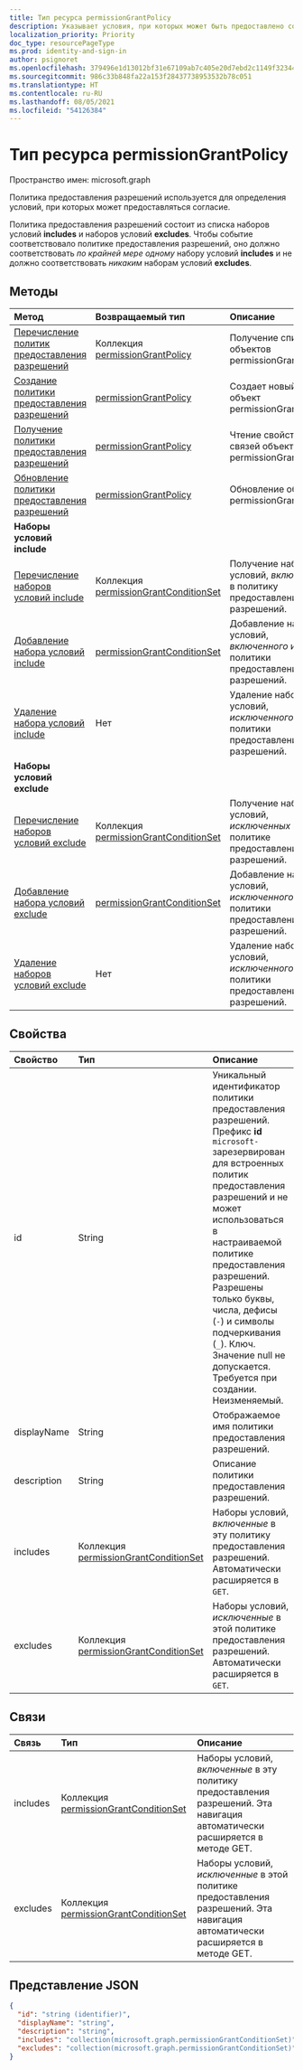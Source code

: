 ```yaml
---
title: Тип ресурса permissionGrantPolicy
description: Указывает условия, при которых может быть предоставлено согласие.
localization_priority: Priority
doc_type: resourcePageType
ms.prod: identity-and-sign-in
author: psignoret
ms.openlocfilehash: 379496e1d13012bf31e67109ab7c405e20d7ebd2c1149f323448e9fa15faff41
ms.sourcegitcommit: 986c33b848fa22a153f28437738953532b78c051
ms.translationtype: HT
ms.contentlocale: ru-RU
ms.lasthandoff: 08/05/2021
ms.locfileid: "54126384"
---
```

# <a name="permissiongrantpolicy-resource-type"></a>Тип ресурса permissionGrantPolicy

Пространство имен: microsoft.graph

Политика предоставления разрешений используется для определения условий, при которых может предоставляться согласие.

Политика предоставления разрешений состоит из списка наборов условий **includes** и наборов условий **excludes**. Чтобы событие соответствовало политике предоставления разрешений, оно должно соответствовать *по крайней мере одному* набору условий **includes** и не должно соответствовать *никаким* наборам условий **excludes**.

## <a name="methods"></a>Методы

| Метод | Возвращаемый тип | Описание |
|:---------------|:--------|:----------|
|[Перечисление политик предоставления разрешений](../api/permissiongrantpolicy-list.md) | Коллекция [permissionGrantPolicy](permissiongrantpolicy.md) | Получение списка объектов permissionGrantPolicy. |
|[Создание политики предоставления разрешений](../api/permissiongrantpolicy-post-permissiongrantpolicies.md)| [permissionGrantPolicy](permissiongrantpolicy.md) | Создает новый объект permissionGrantPolicy. |
|[Получение политики предоставления разрешений](../api/permissiongrantpolicy-get.md) | [permissionGrantPolicy](permissiongrantpolicy.md) |Чтение свойств и связей объекта permissionGrantPolicy.|
|[Обновление политики предоставления разрешений](../api/permissiongrantpolicy-update.md) | [permissionGrantPolicy](permissiongrantpolicy.md)  |Обновление объекта permissionGrantPolicy. |
|**Наборы условий include**| | |
|[Перечисление наборов условий include](../api/permissiongrantpolicy-list-includes.md) |Коллекция [permissionGrantConditionSet](permissiongrantconditionset.md)| Получение наборов условий, *включенных* в политику предоставления разрешений.|
|[Добавление набора условий include](../api/permissiongrantpolicy-post-includes.md) |[permissionGrantConditionSet](permissiongrantconditionset.md) | Добавление набора условий, *включенного* из политики предоставления разрешений. |
|[Удаление набора условий include](../api/permissiongrantpolicy-delete-includes.md) | Нет | Удаление набора условий, *исключенного* из политики предоставления разрешений.|
|**Наборы условий exclude**| | |
|[Перечисление наборов условий exclude](../api/permissiongrantpolicy-list-excludes.md) |Коллекция [permissionGrantConditionSet](permissiongrantconditionset.md)| Получение наборов условий, *исключенных* в политике предоставления разрешений.|
|[Добавление набора условий exclude](../api/permissiongrantpolicy-post-excludes.md) |[permissionGrantConditionSet](permissiongrantconditionset.md) | Добавление набора условий, *исключенного* из политики предоставления разрешений. |
|[Удаление наборов условий exclude](../api/permissiongrantpolicy-delete-excludes.md) | Нет | Удаление набора условий, *исключенного* из политики предоставления разрешений.|

## <a name="properties"></a>Свойства

| Свойство     | Тип |Описание|
|:---------------|:--------|:----------|
| id | String | Уникальный идентификатор политики предоставления разрешений. Префикс **id** `microsoft-` зарезервирован для встроенных политик предоставления разрешений и не может использоваться в настраиваемой политике предоставления разрешений. Разрешены только буквы, числа, дефисы (`-`) и символы подчеркивания (`_`). Ключ. Значение null не допускается. Требуется при создании. Неизменяемый. |
| displayName | String |Отображаемое имя политики предоставления разрешений.|
| description |String| Описание политики предоставления разрешений.|
| includes | Коллекция [permissionGrantConditionSet](permissiongrantconditionset.md)| Наборы условий, *включенные* в эту политику предоставления разрешений. Автоматически расширяется в `GET`.|
| excludes |Коллекция [permissionGrantConditionSet](permissiongrantconditionset.md)| Наборы условий, *исключенные* в этой политике предоставления разрешений. Автоматически расширяется в `GET`.|

## <a name="relationships"></a>Связи

| Связь | Тип |Описание|
|:---------------|:--------|:----------|
|includes|Коллекция [permissionGrantConditionSet](permissiongrantconditionset.md)| Наборы условий, *включенные* в эту политику предоставления разрешений. Эта навигация автоматически расширяется в методе GET. |
|excludes|Коллекция [permissionGrantConditionSet](permissiongrantconditionset.md)| Наборы условий, *исключенные* в этой политике предоставления разрешений. Эта навигация автоматически расширяется в методе GET. |

## <a name="json-representation"></a>Представление JSON

<!-- {
  "blockType": "resource",
  "keyProperty": "id",
  "@odata.type": "microsoft.graph.permissionGrantPolicy"
}-->

```json
{
  "id": "string (identifier)",
  "displayName": "string",
  "description": "string",
  "includes": "collection(microsoft.graph.permissionGrantConditionSet)",
  "excludes": "collection(microsoft.graph.permissionGrantConditionSet)"
}
```
